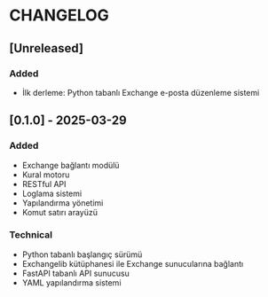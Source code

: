 # CHANGELOG

## [Unreleased]

### Added
- İlk derleme: Python tabanlı Exchange e-posta düzenleme sistemi

## [0.1.0] - 2025-03-29

### Added
- Exchange bağlantı modülü
- Kural motoru
- RESTful API
- Loglama sistemi
- Yapılandırma yönetimi
- Komut satırı arayüzü

### Technical
- Python tabanlı başlangıç sürümü
- Exchangelib kütüphanesi ile Exchange sunucularına bağlantı
- FastAPI tabanlı API sunucusu
- YAML yapılandırma sistemi